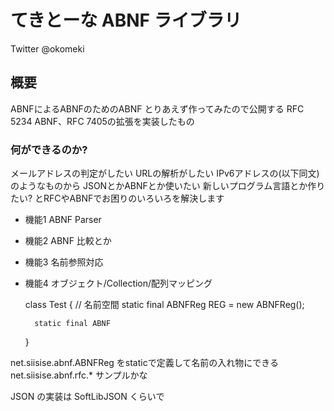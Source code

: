 # てきとーな ABNF ライブラリ

Twitter @okomeki

## 概要

ABNFによるABNFのためのABNF
とりあえず作ってみたので公開する
RFC 5234 ABNF、RFC 7405の拡張を実装したもの

### 何ができるのか?

メールアドレスの判定がしたい
URLの解析がしたい
IPv6アドレスの(以下同文)
のようなものから
JSONとかABNFとか使いたい
新しいプログラム言語とか作りたい?
とRFCやABNFでお困りのいろいろを解決します


- 機能1 ABNF Parser
- 機能2 ABNF 比較とか
- 機能3 名前参照対応
- 機能4 オブジェクト/Collection/配列マッピング


    class Test {
        // 名前空間
        static final ABNFReg REG = new ABNFReg();

        static final ABNF 	
    }


net.siisise.abnf.ABNFReg をstaticで定義して名前の入れ物にできる
net.siisise.abnf.rfc.* サンプルかな

JSON の実装は SoftLibJSON くらいで

